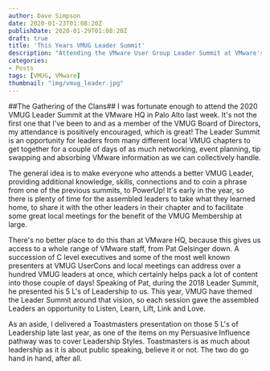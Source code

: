 ```yaml
---
author: Dave Simpson
date: 2020-01-23T01:08:20Z
publishDate: 2020-01-29T01:08:20Z
draft: true
title: 'This Years VMUG Leader Summit'
description: "Attending the VMware User Group Leader Summit at VMware's Palo Alto HQ"
categories:
- Posts
tags: [VMUG, VMware]
thumbnail: "img/vmug_leader.jpg"
---
```

##The Gathering of the Clans##
I was fortunate enough to attend the 2020 VMUG Leader Summit at the VMware HQ in Palo Alto last week. It's not the first one that I've been to and as a member of the VMUG Board of Directors, my attendance is positively encouraged, which is great! The Leader Summit is an opportunity for leaders from many different local VMUG chapters to get together for a couple of days of as much networking, event planning, tip swapping and absorbing VMware information as we can collectively handle.

The general idea is to make everyone who attends a better VMUG Leader, providing additional knowledge, skills, connections and to coin a phrase from one of the previous summits, to PowerUp! It's early in the year, so there is plenty of time for the assembled leaders to take what they learned home, to share it with the other leaders in their chapter and to facilitate some great local meetings for the benefit of the VMUG Membership at large.

There's no better place to do this than at VMware HQ, because this gives us access to a whole range of VMware staff, from Pat Gelsinger down. A succession of C level executives and some of the most well known presenters at VMUG UserCons and local meetings can address over a hundred VMUG leaders at once, which certainly helps pack a lot of content into those couple of days! Speaking of Pat, during the 2018 Leader Summit, he presented his 5 L's of Leadership to us. This year, VMUG have themed the Leader Summit around that vision, so each session gave the assembled Leaders an opportunity to Listen, Learn, Lift, Link and Love.

As an aside, I delivered a Toastmasters presentation on those 5 L's of Leadership late last year, as one of the items on my Persuasive Influence pathway was to cover Leadership Styles. Toastmasters is as much about leadership as it is about public speaking, believe it or not. The two do go hand in hand, after all.